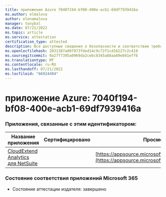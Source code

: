 ```yaml
---
title: приложение Azure 7040f194-bf08-400e-acb1-69df7939416a
ms.author: elmalova
author: elenamalova
manager: tonybal
ms.date: 07/21/2022
ms.topic: article
ms.service: attestation
certification_type: attested
description: Все доступные сведения о безопасности и соответствии требованиям для 7040f194-bf08-400e-acb1-69df7939416a.
ms.openlocfilehash: 2031387a097973fded14c9c72f1cd16227c2c410
ms.sourcegitcommit: 0a27f7395a0969da2cebc8345a88aa69e841eff6
ms.translationtype: MT
ms.contentlocale: ru-RU
ms.lasthandoff: 07/21/2022
ms.locfileid: "66924494"
---
```

# <a name="azure-app-id-7040f194-bf08-400e-acb1-69df7939416a"></a>приложение Azure: 7040f194-bf08-400e-acb1-69df7939416a


### <a name="apps-associated-with-this-id"></a>Приложения, связанные с этим идентификатором:
| **Название приложения** | **Сертифицировано** | **Просмотр в AppSource** |
|--------------|---------------|-----------------------|
| [CloudExtend Analytics для NetSuite](../forward/WA200002784.md) |  | [https://appsource.microsoft.com/product/office/WA200002784](https://appsource.microsoft.com/product/office/WA200002784) |

### <a name="microsoft-365-app-compliance-status"></a>Состояние соответствия приложений Microsoft 365
- Состояние аттестации издателя: завершено
